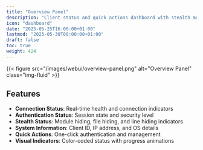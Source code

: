 ```yaml
---
title: "Overview Panel"
description: "Client status and quick actions dashboard with stealth monitoring"
icon: "dashboard"
date: "2025-05-25T16:00:00+01:00"
lastmod: "2025-05-30T00:00:00+01:00"
draft: false
toc: true
weight: 424
---
```




{{< figure src="/images/webui/overview-panel.png" alt="Overview Panel" class="img-fluid" >}}

## Features

- **Connection Status**: Real-time health and connection indicators
- **Authentication Status**: Session state and security level
- **Stealth Status**: Module hiding, file hiding, and line hiding indicators
- **System Information**: Client ID, IP address, and OS details
- **Quick Actions**: One-click authentication and management
- **Visual Indicators**: Color-coded status with progress animations 